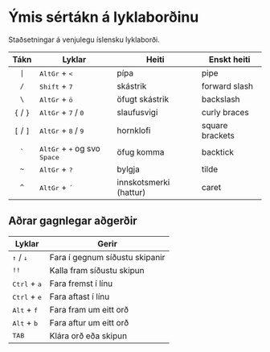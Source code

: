 # Ýmis sértákn á lyklaborðinu

Staðsetningar á venjulegu íslensku lyklaborði.

Tákn | Lyklar | Heiti | Enskt heiti
:---: | --- | --- | ---
`\|`| <kbd>AltGr</kbd> + <kbd><</kbd> | pípa | pipe
`/` | <kbd>Shift</kbd> + <kbd>7</kbd> | skástrik | forward slash
`\` | <kbd>AltGr</kbd> + <kbd>ö</kbd> | öfugt skástrik | backslash
`{` / `}` | <kbd>AltGr</kbd> + <kbd>7</kbd> / <kbd>0</kbd> | slaufusvigi | curly braces
`[` / `]` | <kbd>AltGr</kbd> + <kbd>8</kbd> / <kbd>9</kbd> | hornklofi | square brackets
`` ` `` | <kbd>AltGr</kbd> + <kbd>+</kbd>  og svo <kbd>Space</kbd> | öfug komma | backtick
`~`| <kbd>AltGr</kbd> + <kbd>?</kbd> | bylgja | tilde
`^`| <kbd>AltGr</kbd> + <kbd>´</kbd> | innskotsmerki (hattur) | caret

## Aðrar gagnlegar aðgerðir

Lyklar | Gerir 
--- | ---
<kbd>↑</kbd> / <kbd>↓</kbd> | Fara í gegnum síðustu skipanir
<kbd>!!</kbd> | Kalla fram síðustu skipun
<kbd>Ctrl</kbd> + <kbd>a</kbd> | Fara fremst í línu
<kbd>Ctrl</kbd> + <kbd>e</kbd> | Fara aftast í línu
<kbd>Alt</kbd> + <kbd>f</kbd> | Fara fram um eitt orð
<kbd>Alt</kbd> + <kbd>b</kbd> | Fara aftur um eitt orð
<kbd>TAB</kbd> | Klára orð eða skipun
